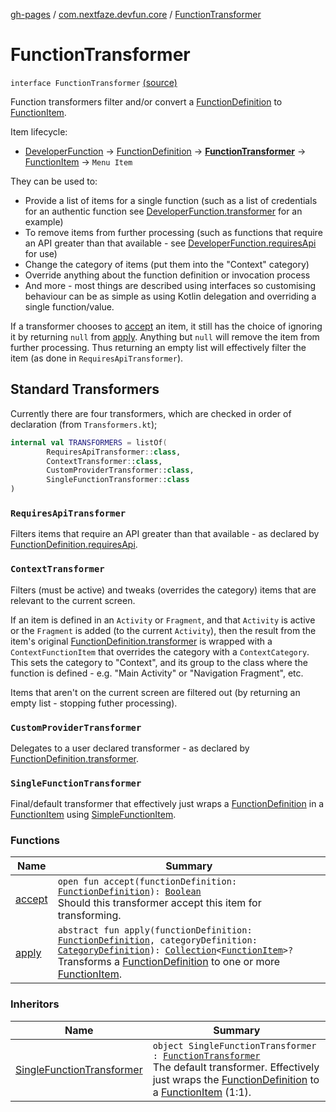 [gh-pages](../../index.md) / [com.nextfaze.devfun.core](../index.md) / [FunctionTransformer](./index.md)

# FunctionTransformer

`interface FunctionTransformer` [(source)](https://github.com/NextFaze/dev-fun/tree/master/devfun-annotations/src/main/java/com/nextfaze/devfun/core/FunctionTransformer.kt#L55)

Function transformers filter and/or convert a [FunctionDefinition](../-function-definition/index.md) to [FunctionItem](../-function-item/index.md).

Item lifecycle:

* [DeveloperFunction](../../com.nextfaze.devfun.annotations/-developer-function/index.md) → [FunctionDefinition](../-function-definition/index.md) → **[FunctionTransformer](./index.md)** → [FunctionItem](../-function-item/index.md) → `Menu Item`

They can be used to:

* Provide a list of items for a single function (such as a list of credentials for an authentic function see
[DeveloperFunction.transformer](../../com.nextfaze.devfun.annotations/-developer-function/transformer.md) for an example)
* To remove items from further processing (such as functions that require an API greater than that available - see
[DeveloperFunction.requiresApi](../../com.nextfaze.devfun.annotations/-developer-function/requires-api.md) for use)
* Change the category of items (put them into the "Context" category)
* Override anything about the function definition or invocation process
* And more - most things are described using interfaces so customising behaviour can be as simple as using Kotlin delegation and overriding a single function/value.

If a transformer chooses to [accept](accept.md) an item, it still has the choice of ignoring it by returning `null` from [apply](apply.md).
Anything but `null` will remove the item from further processing. Thus returning an empty list will effectively
filter the item (as done in `RequiresApiTransformer`).

## Standard Transformers

Currently there are four transformers, which are checked in order of declaration (from `Transformers.kt`);

``` kotlin
internal val TRANSFORMERS = listOf(
        RequiresApiTransformer::class,
        ContextTransformer::class,
        CustomProviderTransformer::class,
        SingleFunctionTransformer::class
)
```

### `RequiresApiTransformer`

Filters items that require an API greater than that available - as declared by [FunctionDefinition.requiresApi](../-function-definition/requires-api.md).

### `ContextTransformer`

Filters (must be active) and tweaks (overrides the category) items that are relevant to the current screen.

If an item is defined in an `Activity` or `Fragment`, and that `Activity` is active or the `Fragment` is added (to
the current `Activity`), then the result from the item's original [FunctionDefinition.transformer](../-function-definition/transformer.md) is wrapped with a
`ContextFunctionItem` that overrides the category with a `ContextCategory`. This sets the category to "Context", and
its group to the class where the function is defined -  e.g. "Main Activity" or "Navigation Fragment", etc.

Items that aren't on the current screen are filtered out (by returning an empty list - stopping futher processing).

### `CustomProviderTransformer`

Delegates to a user declared transformer - as declared by [FunctionDefinition.transformer](../-function-definition/transformer.md).

### `SingleFunctionTransformer`

Final/default transformer that effectively just wraps a [FunctionDefinition](../-function-definition/index.md) in a [FunctionItem](../-function-item/index.md) using [SimpleFunctionItem](../-simple-function-item/index.md).

### Functions

| Name | Summary |
|---|---|
| [accept](accept.md) | `open fun accept(functionDefinition: `[`FunctionDefinition`](../-function-definition/index.md)`): `[`Boolean`](https://kotlinlang.org/api/latest/jvm/stdlib/kotlin/-boolean/index.html)<br>Should this transformer accept this item for transforming. |
| [apply](apply.md) | `abstract fun apply(functionDefinition: `[`FunctionDefinition`](../-function-definition/index.md)`, categoryDefinition: `[`CategoryDefinition`](../-category-definition/index.md)`): `[`Collection`](https://kotlinlang.org/api/latest/jvm/stdlib/kotlin.collections/-collection/index.html)`<`[`FunctionItem`](../-function-item/index.md)`>?`<br>Transforms a [FunctionDefinition](../-function-definition/index.md) to one or more [FunctionItem](../-function-item/index.md). |

### Inheritors

| Name | Summary |
|---|---|
| [SingleFunctionTransformer](../-single-function-transformer/index.md) | `object SingleFunctionTransformer : `[`FunctionTransformer`](./index.md)<br>The default transformer. Effectively just wraps the [FunctionDefinition](../-function-definition/index.md) to a [FunctionItem](../-function-item/index.md) (1:1). |

